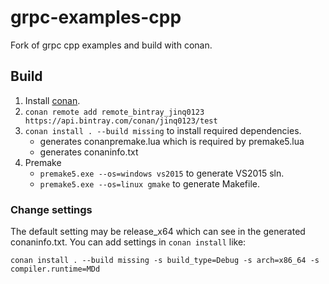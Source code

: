 # grpc-examples-cpp
Fork of grpc cpp examples and build with conan.

## Build

1. Install [conan](http://docs.conan.io/en/latest/installation.html).
1. `conan remote add remote_bintray_jinq0123 https://api.bintray.com/conan/jinq0123/test`
1. `conan install . --build missing` to install required dependencies.
	* generates conanpremake.lua which is required by premake5.lua
	* generates conaninfo.txt
1. Premake
	* `premake5.exe --os=windows vs2015` to generate VS2015 sln.
	* `premake5.exe --os=linux gmake` to generate Makefile.

### Change settings
The default setting may be release_x64 which can see in the generated conaninfo.txt.
You can add settings in `conan install` like:
```
conan install . --build missing -s build_type=Debug -s arch=x86_64 -s compiler.runtime=MDd
```

